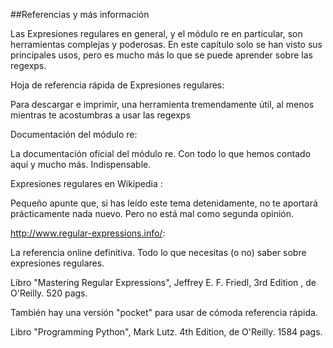 ##Referencias y más información

Las Expresiones regulares en general, y el módulo re en particular, son herramientas complejas y poderosas. En este capítulo solo se han visto sus principales usos, pero es mucho más lo que se puede aprender sobre las regexps.



Hoja de referencia rápida de Expresiones regulares:

Para descargar e imprimir, una herramienta tremendamente útil, al menos mientras te acostumbras a usar las regexps



Documentación del módulo re:

La documentación oficial del módulo re. Con todo lo que hemos contado aquí y mucho más. Indispensable.



Expresiones regulares en Wikipedia :

Pequeño apunte que, si has leído este tema detenidamente, no te aportará prácticamente nada nuevo. Pero no está mal como segunda opinión.



http://www.regular-expressions.info/:

La referencia online definitiva. Todo lo que necesitas (o no) saber sobre expresiones regulares.



Libro "Mastering Regular Expressions", Jeffrey E. F. Friedl, 3rd Edition , de O'Reilly. 520 pags.

También hay una versión "pocket" para usar de cómoda referencia rápida.


Libro "Programming Python", Mark Lutz. 4th Edition, de O'Reilly. 1584 pags.

